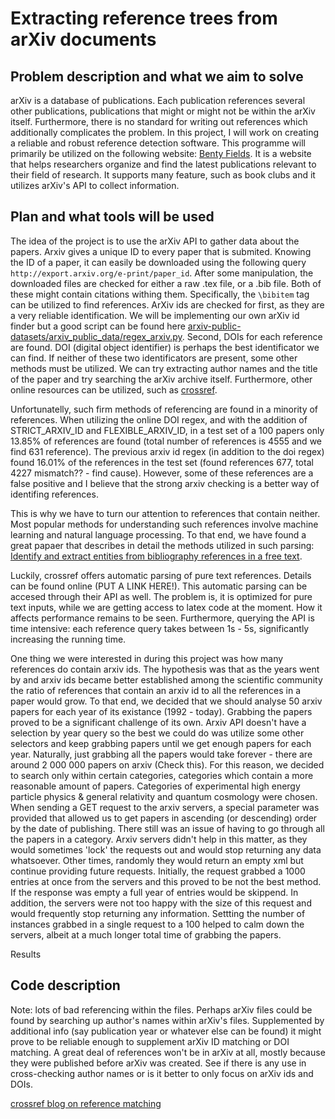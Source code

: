 # Extracting reference trees from arXiv documents

## Problem description and what we aim to solve

arXiv is a database of publications. Each publication references several other publications, publications that might or might not be within the arXiv itself. Furthermore, there is no standard for writing out references which additionally complicates the problem. In this project, I will work on creating a reliable and robust reference detection software. This programme will primarily be utilized on the following website: [Benty Fields](https://www.benty-fields.com/about). It is a website that helps researchers organize and find the latest publications relevant to their field of research. It supports many feature, such as book clubs and it utilizes arXiv's API to collect information.

## Plan and what tools will be used

The idea of the project is to use the arXiv API to gather data about the papers. Arxiv gives a unique ID to every paper that is submited. Knowing the ID of a paper, it can easily be downloaded using the following query ```http://export.arxiv.org/e-print/paper_id```. After some manipulation, the downloaded files are checked for either a raw .tex file, or a .bib file. Both of these might contain citations withing them. Specifically, the ```\bibitem``` tag can be utilized to find references. ArXiv ids are checked for first, as they are a very reliable identification. We will be implementing our own arXiv id finder but a good script can be found here [arxiv-public-datasets/arxiv_public_data/regex_arxiv.py](https://github.com/mattbierbaum/arxiv-public-datasets/blob/master/arxiv_public_data/regex_arxiv.py). Second, DOIs for each reference are found. DOI (digital object identifier) is perhaps the best identificator we can find. If neither of these two identificators are present, some other methods must be utilized. We can try extracting author names and the title of the paper and try searching the arXiv archive itself. Furthermore, other online resources can be utilized, such as [crossref](https://www.crossref.org/documentation/retrieve-metadata/rest-api/).

Unfortunatelly, such firm methods of referencing are found in a minority of references. When utilizing the online DOI regex, and with the addition of STRICT_ARXIV_ID and
FLEXIBLE_ARXIV_ID, in a test set of a 100 papers only 13.85% of references are found (total number of references is 4555 and we find 631 reference).
The previous arxiv id regex (in addition to the doi regex) found 16.01%
of the references in the test set (found references 677, total 4227 mismatch?? -
find cause). However, some of these references are a false positive and I believe
that the strong arxiv checking is a better way of identifing references.

This is why we have to turn our attention to references that contain neither. Most popular methods for
understanding such references involve machine learning and natural language
processing. To that end, we have found a great papaer that describes in detail
the methods utilized in such parsing: [Identify and extract entities from
bibliography references in a free text](https://essay.utwente.nl/73817/1/chenet_MA_EEMCS.pdf).

Luckily, crossref offers automatic parsing of pure text references. Details can be found online (PUT A LINK HERE!). This automatic parsing can be accesed through their API as well. The problem is, it is optimized for pure text inputs, while we are getting access to latex code at the moment. How it affects performance remains to be seen. Furthermore, querying the API is time intensive: each reference query takes between 1s - 5s, significantly increasing the running time.

One thing we were interested in during this project was how many references do contain arxiv ids. The hypothesis was that as the years went by and arxiv ids became better established among the scientific community the ratio of references that contain an arxiv id to all the references in a paper would grow. To that end, we decided that we should analyse 50 arxiv papers for each year of its existance (1992 - today). Grabbing the papers proved to be a significant challenge of its own. Arxiv API doesn't have a selection by year query so the best we could do was utilize some other selectors and keep grabbing papers until we get enough papers for each year. Naturally, just grabbing all the papers would take forever - there are around 2 000 000 papers on arxiv (Check this). For this reason, we decided to search only within certain categories, categories which contain a more reasonable amount of papers. Categories of experimental high energy particle physics & general relativity and quantum cosmology were chosen. When sending a GET request to the arxiv servers, a special parameter was provided that allowed us to get papers in ascending (or descending) order by the date of publishing. There still was an issue of having to go through all the papers in a category. Arxiv servers didn't help in this matter, as they would sometimes 'lock' the requests out and would stop returning any data whatsoever. Other times, randomly they would return an empty xml but continue providing future requests. Initially, the request grabbed a 1000 entries at once from the servers and this proved to be not the best method. If the response was empty a full year of entries would be skippend. In addition, the servers were not too happy with the size of this request and would frequently stop returning any information. Settting the number of instances grabbed in a single request to a 100 helped to calm down the servers, albeit at a much longer total time of grabbing the papers.

Results

## Code description

Note: lots of bad referencing within the files. Perhaps arXiv files could be found by searching up author's names within arXiv's files. Supplemented by additional info (say publication year or whatever else can be found) it might prove to be reliable enough to supplement arXiv ID matching or DOI matching.
A great deal of references won't be in arXiv at all, mostly because they were published before arXiv was created. See if there is any use in cross-checking author names or is it better to only focus on arXiv ids and DOIs.

[crossref blog on reference matching](https://www.crossref.org/categories/reference-matching/#:~:text=Matching%20(or%20resolving)%20bibliographic%20references,indexes%2C%20impact%20factors%2C%20etc)